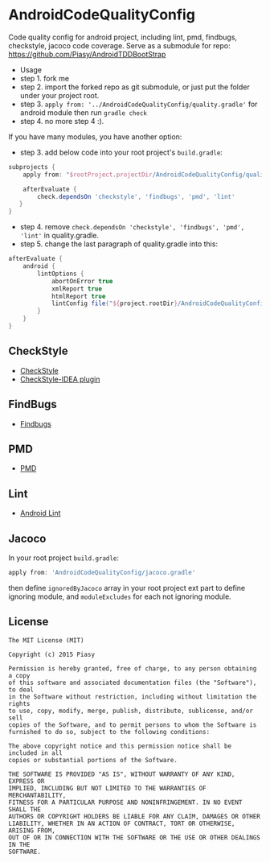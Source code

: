 # AndroidCodeQualityConfig

Code quality config for android project, including lint, pmd, findbugs, checkstyle, jacoco code coverage. Serve as a submodule for repo: https://github.com/Piasy/AndroidTDDBootStrap

+  Usage
  +  step 1. fork me
  +  step 2. import the forked repo as git submodule, or just put the folder under your project root.
  +  step 3. `apply from: '../AndroidCodeQualityConfig/quality.gradle'` for android module then run `gradle check`
  +  step 4. no more step 4 :).

If you have many modules, you have another option:

+ step 3. add below code into your root project's `build.gradle`:

``` gradle
subprojects {
    apply from: "$rootProject.projectDir/AndroidCodeQualityConfig/quality.gradle"

    afterEvaluate {
        check.dependsOn 'checkstyle', 'findbugs', 'pmd', 'lint'
   }
}
```

+ step 4. remove `check.dependsOn 'checkstyle', 'findbugs', 'pmd', 'lint'` in quality.gradle.
+ step 5. change the last paragraph of quality.gradle into this:

``` gradle
afterEvaluate {
    android {
        lintOptions {
            abortOnError true
            xmlReport true
            htmlReport true
            lintConfig file("${project.rootDir}/AndroidCodeQualityConfig/quality/lint/lint.xml")
        }
    }
}
```

## CheckStyle
+  [CheckStyle](https://github.com/checkstyle/checkstyle)
+  [CheckStyle-IDEA plugin](https://github.com/jshiell/checkstyle-idea)

## FindBugs
+  [Findbugs](https://github.com/findbugsproject/findbugs)

## PMD
+  [PMD](https://github.com/pmd/pmd)

## Lint
+  [Android Lint](http://tools.android.com/tips/lint)

## Jacoco

In your root project `build.gradle`:

``` gradle
apply from: 'AndroidCodeQualityConfig/jacoco.gradle'
```

then define `ignoredByJacoco` array in your root project ext part to define ignoring module, and `moduleExcludes` for each not ignoring module.

## License

    The MIT License (MIT)

    Copyright (c) 2015 Piasy

    Permission is hereby granted, free of charge, to any person obtaining a copy
    of this software and associated documentation files (the "Software"), to deal
    in the Software without restriction, including without limitation the rights
    to use, copy, modify, merge, publish, distribute, sublicense, and/or sell
    copies of the Software, and to permit persons to whom the Software is
    furnished to do so, subject to the following conditions:

    The above copyright notice and this permission notice shall be included in all
    copies or substantial portions of the Software.

    THE SOFTWARE IS PROVIDED "AS IS", WITHOUT WARRANTY OF ANY KIND, EXPRESS OR
    IMPLIED, INCLUDING BUT NOT LIMITED TO THE WARRANTIES OF MERCHANTABILITY,
    FITNESS FOR A PARTICULAR PURPOSE AND NONINFRINGEMENT. IN NO EVENT SHALL THE
    AUTHORS OR COPYRIGHT HOLDERS BE LIABLE FOR ANY CLAIM, DAMAGES OR OTHER
    LIABILITY, WHETHER IN AN ACTION OF CONTRACT, TORT OR OTHERWISE, ARISING FROM,
    OUT OF OR IN CONNECTION WITH THE SOFTWARE OR THE USE OR OTHER DEALINGS IN THE
    SOFTWARE.
